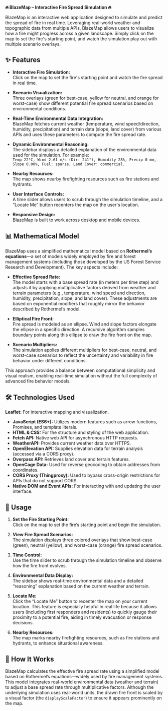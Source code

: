 **🔥 BlazeMap – Interactive Fire Spread Simulation 🔥**

BlazeMap is an interactive web application designed to simulate and predict the spread of fire in real time. Leveraging real-world weather and topographic data from multiple APIs, BlazeMap allows users to visualize how a fire might progress across a given landscape. Simply click on the map to set the fire's starting point, and watch the simulation play out with multiple scenario overlays.

## ✨ Features

- **Interactive Fire Simulation:**  
  Click on the map to set the fire's starting point and watch the fire spread in real time.

- **Scenario Visualization:**  
  Three overlays (green for best-case, yellow for neutral, and orange for worst-case) show different potential fire spread scenarios based on environmental conditions.

- **Real-Time Environmental Data Integration:**  
  BlazeMap fetches current weather (temperature, wind speed/direction, humidity, precipitation) and terrain data (slope, land cover) from various APIs and uses these parameters to compute the fire spread rate.

- **Dynamic Environmental Reasoning:**  
  The sidebar displays a detailed explanation of the environmental data used for the simulation. For example:  
  `Temp 22°C, Wind 2.61 m/s (Dir: 241°), Humidity 28%, Precip 0 mm, Slope 0.00%, Fuel: sparse, Land Cover: commercial.`

- **Nearby Resources:**  
  The map shows nearby firefighting resources such as fire stations and hydrants.

- **User Interface Controls:**  
  A time slider allows users to scrub through the simulation timeline, and a “Locate Me” button recenters the map on the user's location.

- **Responsive Design:**  
  BlazeMap is built to work across desktop and mobile devices.

## 📊 Mathematical Model

BlazeMap uses a simplified mathematical model based on **Rothermel’s equations**—a set of models widely employed by fire and forest management systems (including those developed by the US Forest Service Research and Development). The key aspects include:

- **Effective Spread Rate:**  
  The model starts with a base spread rate (in meters per time step) and adjusts it by applying multiplicative factors derived from weather and terrain parameters (e.g., temperature, wind speed and direction, humidity, precipitation, slope, and land cover). These adjustments are based on exponential modifiers that roughly mirror the behavior described by Rothermel’s model.

- **Elliptical Fire Front:**  
  Fire spread is modeled as an ellipse. Wind and slope factors elongate the ellipse in a specific direction. A recursive algorithm samples boundary points along this ellipse to draw the fire front on the map.

- **Scenario Multipliers:**  
  The simulation applies different multipliers for best-case, neutral, and worst-case scenarios to reflect the uncertainty and variability in fire behavior under different conditions.

This approach provides a balance between computational simplicity and visual realism, enabling real-time simulation without the full complexity of advanced fire behavior models.

## 🛠️ Technologies Used

 **Leaflet:** For interactive mapping and visualization.
- **JavaScript (ES6+):** Utilizes modern features such as arrow functions, Promises, and template literals.
- **HTML & CSS:** For the structure and styling of the web application.
- **Fetch API:** Native web API for asynchronous HTTP requests.
- **WeatherAPI:** Provides current weather data over HTTPS.
- **OpenElevation API:** Supplies elevation data for terrain analysis (accessed via a CORS proxy).
- **Overpass API:** Retrieves land cover and terrain features.
- **OpenCage Data:** Used for reverse geocoding to obtain addresses from coordinates.
- **CORS Proxy (Thingproxy):** Used to bypass cross-origin restrictions for APIs that do not support CORS.
- **Native DOM and Event APIs:** For interacting with and updating the user interface.

## 💪 Usage

1. **Set the Fire Starting Point:**  
   Click on the map to set the fire’s starting point and begin the simulation.

2. **View Fire Spread Scenarios:**  
   The simulation displays three colored overlays that show best-case (green), neutral (yellow), and worst-case (orange) fire spread scenarios.

3. **Time Control:**  
   Use the time slider to scrub through the simulation timeline and observe how the fire front evolves.

4. **Environmental Data Display:**  
   The sidebar shows real-time environmental data and a detailed “reasoning” explanation based on the current weather and terrain.

5. **Locate Me:**  
   Click the “Locate Me” button to recenter the map on your current location. This feature is especially helpful in real life because it allows users (including first responders and residents) to quickly gauge their proximity to a potential fire, aiding in timely evacuation or response decisions.

6. **Nearby Resources:**  
   The map marks nearby firefighting resources, such as fire stations and hydrants, to enhance situational awareness.

## 🤔 How It Works

BlazeMap calculates the effective fire spread rate using a simplified model based on Rothermel’s equations—widely used by fire management systems. This model integrates real-world environmental data (weather and terrain) to adjust a base spread rate through multiplicative factors. Although the underlying simulation uses real-world units, the drawn fire front is scaled by a visual factor (the `displayScaleFactor`) to ensure it appears prominently on the map.

